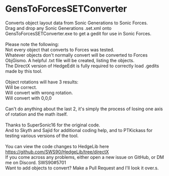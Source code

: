 # GensToForcesSETConverter
Converts object layout data from Sonic Generations to Sonic Forces. 
<br />Drag and drop any Sonic Generations .set.xml onto GensToForcesSETConverter.exe to get a gedit for use in Sonic Forces.
<br />
<br />Please note the following:
<br />Not every object that converts to Forces was tested.
<br />Whatever objects don't normally convert will be converted to Forces ObjGismo. A helpful .txt file will be created, listing the objects.
<br />The DirectX version of HedgeEdit is fully required to correctly load .gedits made by this tool.
<br />
<br />Object rotations will have 3 results:
<br />Will be correct.
<br />Will convert with wrong rotation.
<br />Will convert with 0,0,0
<br />
<br />Can't do anything about the last 2, it's simply the process of losing one axis of rotation and the math itself.
<br />
<br />Thanks to SuperSonic16 for the original code. 
<br />And to Skyth and Sajid for additional coding help, and to PTKickass for testing various versions of the tool.
<br />
<br />You can view the code changes to HedgeLib here https://github.com/SWS90/HedgeLib/tree/directX
<br />If you come across any problems, either open a new issue on GitHub, or DM me on Discord. SWS90#5701
<br />Want to add objects to convert? Make a Pull Request and I'll look it over.s.
